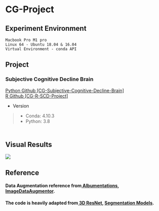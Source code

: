 # CG-Project
## Experiment Environment
```
Macbook Pro M1 pro
Linux 64 - Ubuntu 18.04 & 16.04
Virtual Environment - conda API
```
## Project
### Subjective Cognitive Decline Brain
<a href='https://github.com/IlikeBB/CG-Subjective-Cognitive-Decline-Brain'> Python Github [CG-Subjective-Cognitive-Decline-Brain]</a><br>
<a href='https://github.com/IlikeBB/CG-R-SCD-Project'> R Github [CG-R-SCD-Project]</a>
* Version
> * Conda: 4.10.3
> * Python: 3.8

### 
```
```
### 


## Visual Results
<img src='https://github.com/IlikeBB/F3DD/blob/main/plot_results/is0302.gif'></p>

## Reference
#### Data Augmentation reference from<a href='https://github.com/albumentations-team/albumentations'> Albumentations</a>, <a href='https://github.com/mjkvaak/ImageDataAugmentor'> ImageDataAugmentor</a>.
#### The code is heavily adapted from<a href='https://github.com/JihongJu/keras-resnet3d'> 3D ResNet</a>, <a href='https://github.com/qubvel/segmentation_models'> Segmentation Models</a>.
